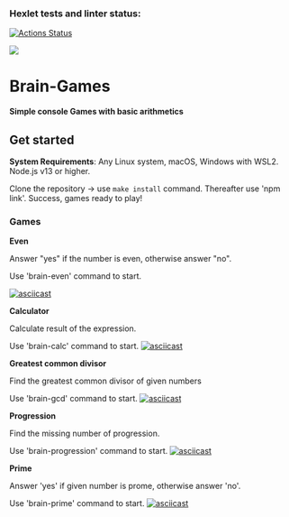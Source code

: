 ### Hexlet tests and linter status:
[![Actions Status](https://github.com/Jesslity/frontend-project-44/workflows/hexlet-check/badge.svg)](https://github.com/Jesslity/frontend-project-44/actions)

<a href="https://codeclimate.com/github/Jesslity/frontend-project-44/maintainability"><img src="https://api.codeclimate.com/v1/badges/d5fe49f8b6be9a32b3be/maintainability" /></a>

# Brain-Games
**Simple console Games with basic arithmetics**

## Get started

**System Requirements**: Any Linux system, macOS, Windows with WSL2. Node.js v13 or higher.

Clone the repository -> use `make install` command. Thereafter use 'npm link'. Success, games ready to play!

### Games
**Even**

Answer "yes" if the number is even, otherwise answer "no".

Use 'brain-even' command to start.

 [![asciicast](https://asciinema.org/a/lisS33p3fvwoWwxh0UsT46E6t.svg)](https://asciinema.org/a/lisS33p3fvwoWwxh0UsT46E6t)

**Calculator**

Calculate result of the expression.

Use 'brain-calc' command to start.
 [![asciicast](https://asciinema.org/a/UBKviRBxIdiTYKOEb1COYyjoL.svg)](https://asciinema.org/a/UBKviRBxIdiTYKOEb1COYyjoL)

**Greatest common divisor**

Find the greatest common divisor of given numbers

Use 'brain-gcd' command to start.
 [![asciicast](https://asciinema.org/a/TEWh1yMs6rwFYhw4xl5zarpNF.svg)](https://asciinema.org/a/TEWh1yMs6rwFYhw4xl5zarpNF)

**Progression**

Find the missing number of progression.

Use 'brain-progression' command to start.
 [![asciicast](https://asciinema.org/a/PIbNR4GbVhf9YMx09mvSe5aYx.svg)](https://asciinema.org/a/PIbNR4GbVhf9YMx09mvSe5aYx)

**Prime**

Answer 'yes' if given number is prome, otherwise answer 'no'.

Use 'brain-prime' command to start.
 [![asciicast](https://asciinema.org/a/ymJUYVQcfLWoxT6Ug9bhcuVTs.svg)](https://asciinema.org/a/ymJUYVQcfLWoxT6Ug9bhcuVTs)